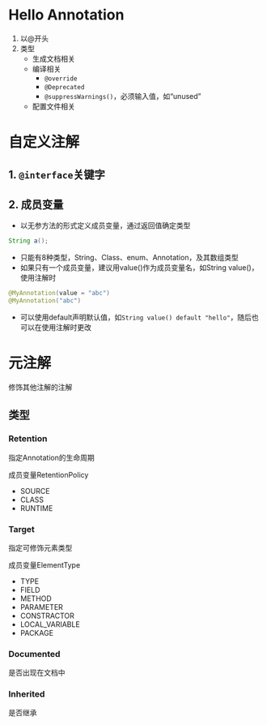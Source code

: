 
# Hello Annotation

1. 以@开头
2. 类型
	- 生成文档相关
	- 编译相关
		- `@override`
		- `@Deprecated`
		- `@suppressWarnings()`，必须输入值，如“unused”
	- 配置文件相关

# 自定义注解

## 1. `@interface`关键字

## 2. 成员变量

- 以无参方法的形式定义成员变量，通过返回值确定类型

``` Java
String a();
```

- 只能有8种类型，String、Class、enum、Annotation，及其数组类型
- 如果只有一个成员变量，建议用value()作为成员变量名，如String value()，使用注解时

``` java
@MyAnnotation(value = "abc")
@MyAnnotation("abc")
```

- 可以使用default声明默认值，如`String value() default "hello"`，随后也可以在使用注解时更改

# 元注解

修饰其他注解的注解

## 类型

### Retention

指定Annotation的生命周期

成员变量RetentionPolicy
- SOURCE
- CLASS
- RUNTIME

### Target

指定可修饰元素类型

成员变量ElementType
- TYPE
- FIELD
- METHOD
- PARAMETER
- CONSTRACTOR
- LOCAL_VARIABLE
- PACKAGE

### Documented

是否出现在文档中

### Inherited

是否继承